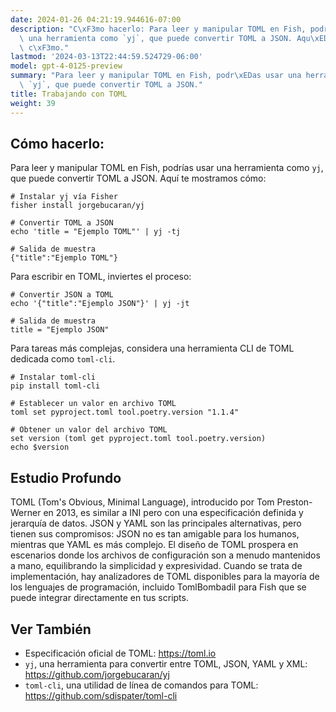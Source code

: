 ```yaml
---
date: 2024-01-26 04:21:19.944616-07:00
description: "C\xF3mo hacerlo: Para leer y manipular TOML en Fish, podr\xEDas usar\
  \ una herramienta como `yj`, que puede convertir TOML a JSON. Aqu\xED te mostramos\
  \ c\xF3mo."
lastmod: '2024-03-13T22:44:59.524729-06:00'
model: gpt-4-0125-preview
summary: "Para leer y manipular TOML en Fish, podr\xEDas usar una herramienta como\
  \ `yj`, que puede convertir TOML a JSON."
title: Trabajando con TOML
weight: 39
---
```


## Cómo hacerlo:
Para leer y manipular TOML en Fish, podrías usar una herramienta como `yj`, que puede convertir TOML a JSON. Aquí te mostramos cómo:

```fish
# Instalar yj vía Fisher
fisher install jorgebucaran/yj

# Convertir TOML a JSON
echo 'title = "Ejemplo TOML"' | yj -tj

# Salida de muestra
{"title":"Ejemplo TOML"}
```

Para escribir en TOML, inviertes el proceso:

```fish
# Convertir JSON a TOML
echo '{"title":"Ejemplo JSON"}' | yj -jt

# Salida de muestra
title = "Ejemplo JSON"
```

Para tareas más complejas, considera una herramienta CLI de TOML dedicada como `toml-cli`.

```fish
# Instalar toml-cli
pip install toml-cli

# Establecer un valor en archivo TOML
toml set pyproject.toml tool.poetry.version "1.1.4"

# Obtener un valor del archivo TOML
set version (toml get pyproject.toml tool.poetry.version)
echo $version
```

## Estudio Profundo
TOML (Tom's Obvious, Minimal Language), introducido por Tom Preston-Werner en 2013, es similar a INI pero con una especificación definida y jerarquía de datos. JSON y YAML son las principales alternativas, pero tienen sus compromisos: JSON no es tan amigable para los humanos, mientras que YAML es más complejo. El diseño de TOML prospera en escenarios donde los archivos de configuración son a menudo mantenidos a mano, equilibrando la simplicidad y expresividad. Cuando se trata de implementación, hay analizadores de TOML disponibles para la mayoría de los lenguajes de programación, incluido TomlBombadil para Fish que se puede integrar directamente en tus scripts.

## Ver También
- Especificación oficial de TOML: https://toml.io
- `yj`, una herramienta para convertir entre TOML, JSON, YAML y XML: https://github.com/jorgebucaran/yj
- `toml-cli`, una utilidad de línea de comandos para TOML: https://github.com/sdispater/toml-cli
